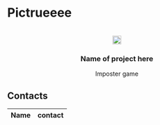 # Pictrueeee

<a name="top"></a>

<!---- PROJECT LOGO ----> <br /> <div align="center"> <a href="#Hassan's site"> <img src="src/img/spy-fill-svgrepo-com.svg" alt="Logo" width="20" height="20"> </a>

<h3 align="center">Name of project here</h3>

<p align="center">
  Imposter game
</p> 
</div>

<!---- ABOUT THE PROJECT ---->

<!---- Instructions ---->


<!---- Technologies ---->

## Contacts
|    Name    |    contact    |
|------------|---------------|
